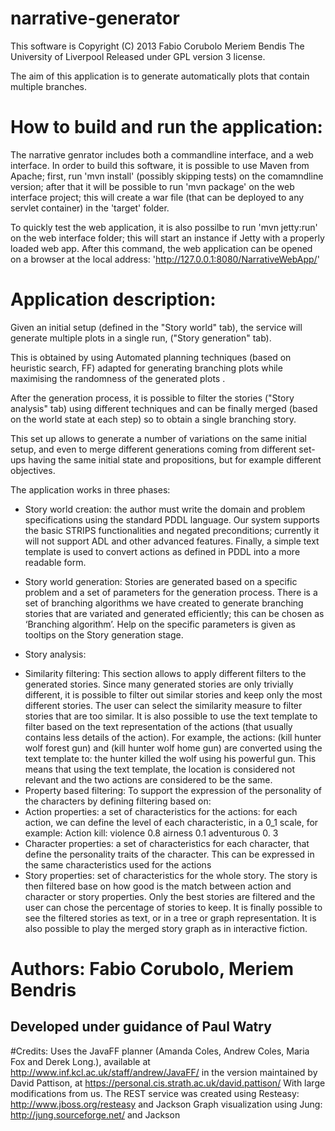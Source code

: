 narrative-generator
===================
This software is Copyright (C) 2013 Fabio Corubolo Meriem Bendis
The University of Liverpool
Released under GPL version 3 license.

The aim of this application is to generate automatically plots that contain multiple branches. 

# How to build and run the application:

The narrative genrator includes both a commandline interface, and a web interface. 
In order to build this software, it is possible to use Maven from Apache; first, run 'mvn install' (possibly skipping tests) on the comamndline version; after that it will be possible to run 'mvn package' on the web interface project; this will create a war file (that can be deployed to any servlet container) in the 'target' folder. 

To quickly test the web application, it is also possilbe to run 'mvn jetty:run' on the web interface folder; this will start an instance if Jetty with a properly loaded web app. After this command, the web application can be opened on a browser at the local address: 'http://127.0.0.1:8080/NarrativeWebApp/'

# Application description:

Given an initial setup (defined in the "Story world" tab), the service will generate multiple plots in a single run, ("Story generation" tab).

This is obtained by using Automated planning techniques (based on heuristic search, FF) adapted for generating branching plots while maximising the randomness of the generated plots . 

After the generation process, it is possible to filter the stories ("Story analysis" tab) using different techniques and can be finally merged (based on the world state at each step) so to obtain a single branching story.

This set up allows to generate a number of variations on the same initial setup, and even to merge different generations coming from different set-ups having the same initial state and propositions, but for example different objectives.

The application works in three phases:

* Story world creation: 
the author must write the domain and problem specifications using the standard PDDL language.
Our system supports the basic STRIPS functionalities and negated preconditions; currently it will not support ADL and other advanced features.
Finally, a simple text template is used to convert actions as defined in PDDL into a more readable form.

* Story world generation:
Stories are generated based on a specific problem and a set of parameters for the generation process. There is a set of branching algorithms we have created to generate branching stories that are variated and generated efficiently; this can be chosen as ‘Branching algorithm’. Help on the specific parameters is given as tooltips on the Story generation stage.

* Story analysis:
- Similarity filtering: This section allows to apply different filters to the generated stories. Since many generated stories are only trivially different, it is possible to filter out similar stories and keep only the most different stories. The user can select the similarity measure to filter stories that are too similar. 
It is also possible to use the text template to filter based on the text representation of the actions (that usually contains less details of the action). For example, the actions: 
(kill hunter wolf forest gun)  and (kill hunter wolf home gun) are converted using the text template to: the hunter killed the wolf using his powerful gun. This means that using the text template, the location is considered not relevant and the two actions are considered to be the same.
- Property based filtering: To support the expression of the personality of the characters by defining filtering based on:
-  Action properties: a set of characteristics for the actions: for each action, we can define the level of each characteristic, in a 0_1 scale, for example: 
Action kill: violence 0.8 airness 0.1 adventurous 0. 3
-  Character properties: a set of characteristics for each character, that define the personality traits of the character. This can be expressed in the same characteristics used for the actions
-  Story properties: set of characteristics for the whole story.
The story is then filtered base on how good is the match between action and character or story properties. Only the best stories are filtered and the user can chose the percentage of stories to keep.
It is finally possible to see the filtered stories as text, or in a tree or graph representation. It is also possible to play the merged story graph as in interactive fiction. 


# Authors: Fabio Corubolo, Meriem Bendris 

## Developed under guidance of Paul Watry


#Credits: 
Uses the JavaFF planner (Amanda Coles, Andrew Coles, Maria Fox and Derek Long.), available at http://www.inf.kcl.ac.uk/staff/andrew/JavaFF/
in the version maintained by David Pattison, at https://personal.cis.strath.ac.uk/david.pattison/
With large modifications from us.
The REST service was created using Resteasy: http://www.jboss.org/resteasy and Jackson
Graph visualization using Jung: http://jung.sourceforge.net/ and Jackson
